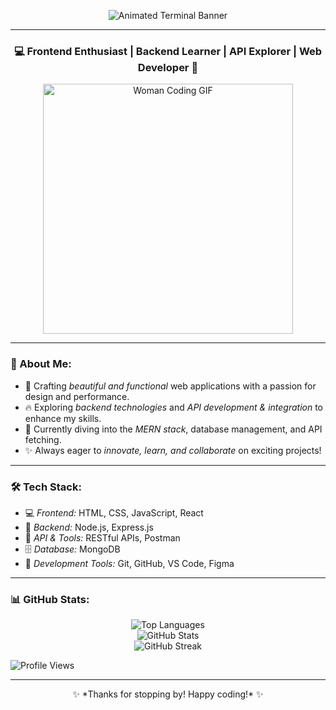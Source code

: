 <p align="center">
  <img src="https://readme-typing-svg.herokuapp.com?font=Fira+Code&weight=600&size=22&pause=1000&color=F75C7E&width=435&lines=Hello!+I+am+Jayashree+Das;Welcome+to+my+GitHub+Profile!;Frontend+%26+Backend+Explorer;Always+learning+new+things!" alt="Animated Terminal Banner" />
</p>

---

<h3 align="center">💻 Frontend Enthusiast | Backend Learner | API Explorer | Web Developer 🚀</h3>

<p align="center">
  <img src="https://media.giphy.com/media/L1R1tvI9svkIWwpVYr/giphy.gif" width="400" alt="Woman Coding GIF" />
</p>

---

### 🌸 About Me:
- 🎨 Crafting *beautiful and functional* web applications with a passion for design and performance.
- 🔥 Exploring *backend technologies* and *API development & integration* to enhance my skills.
- 🌱 Currently diving into the *MERN stack*, database management, and API fetching.
- ✨ Always eager to *innovate, learn, and collaborate* on exciting projects!

---

### 🛠 Tech Stack:
- 💻 *Frontend:* HTML, CSS, JavaScript, React
- 🚀 *Backend:* Node.js, Express.js
- 🔗 *API & Tools:* RESTful APIs, Postman
- 🗄 *Database:* MongoDB
- 🔧 *Development Tools:* Git, GitHub, VS Code, Figma

---

### 📊 GitHub Stats:
<p align="center">
  <img src="https://github-readme-stats.vercel.app/api/top-langs?username=jayashree-25&show_icons=true&locale=en&layout=compact&theme=radical" alt="Top Languages" />
  <br>
  <img src="https://github-readme-stats.vercel.app/api?username=jayashree-25&show_icons=true&locale=en&theme=radical" alt="GitHub Stats" />
  <br>
  <img src="https://github-readme-streak-stats.herokuapp.com/?user=jayashree-25&theme=radical" alt="GitHub Streak" />
</p>
<p align="left">
  <img src="https://komarev.com/ghpvc/?username=jayashree-25&label=Profile%20Views&color=blue&style=flat" alt="Profile Views" />
</p>

---

<p align="center">✨ *Thanks for stopping by! Happy coding!* ✨</p>

